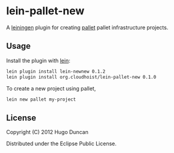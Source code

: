 # lein-pallet-new

A [leiningen][lein] plugin for creating [pallet][palletops] pallet
infrastructure projects.

## Usage

Install the plugin with [lein][lein]:

```bash
lein plugin install lein-newnew 0.1.2
lein plugin install org.cloudhoist/lein-pallet-new 0.1.0
```

To create a new project using pallet,

```bash
lein new pallet my-project
```

## License

Copyright (C) 2012 Hugo Duncan

Distributed under the Eclipse Public License.

[lein]: https://github.com/technomancy/leiningen "Leiningen Clojure Build Tool"
[palletops]: https://palletops.com/ "PalletOps Site"
